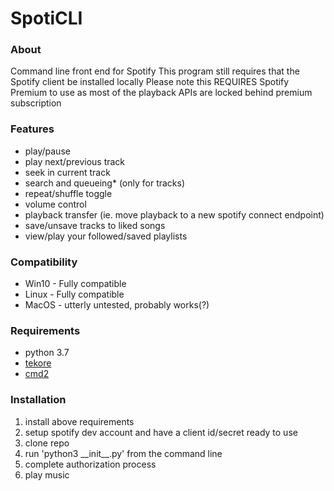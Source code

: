 # SpotiCLI

### About
Command line front end for Spotify
This program still requires that the Spotify client be installed locally
Please note this REQUIRES Spotify Premium to use as most of the playback APIs are locked behind premium subscription

### Features
* play/pause
* play next/previous track
* seek in current track
* search and queueing\* (only for tracks)
* repeat/shuffle toggle
* volume control
* playback transfer (ie. move playback to a new spotify connect endpoint)
* save/unsave tracks to liked songs 
* view/play your followed/saved playlists

### Compatibility
* Win10 - Fully compatible
* Linux - Fully compatible
* MacOS - utterly untested, probably works(?)

### Requirements
* python 3.7
* [tekore](https://github.com/felix-hilden/tekore)
* [cmd2](https://github.com/python-cmd2/cmd2/)

### Installation
1. install above requirements
1. setup spotify dev account and have a client id/secret ready to use
1. clone repo
1. run 'python3 \_\_init\_\_.py' from the command line
1. complete authorization process
1. play music

